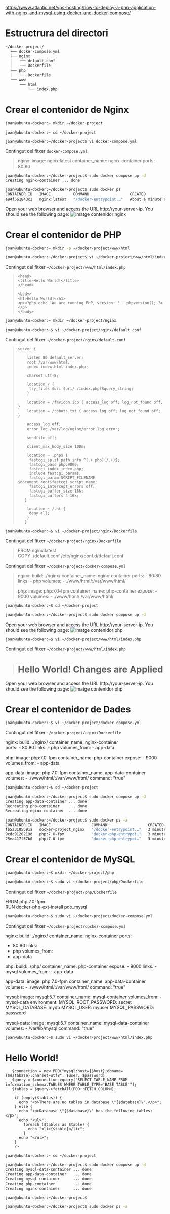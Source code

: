 https://www.atlantic.net/vps-hosting/how-to-deploy-a-php-application-with-nginx-and-mysql-using-docker-and-docker-compose/

# Estructrura del directori

```sh
~/docker-project/
  ├── docker-compose.yml
  ├── nginx
  │   ├── default.conf
  │   └── Dockerfile
  ├── php
  │   └── Dockerfile
  └── www
      └── html
          └── index.php
```

# Crear el contenidor de Nginx

```bash
joan@ubuntu-docker:~ mkdir ~/docker-project

joan@ubuntu-docker:~ cd ~/docker-project
```


```bash
joan@ubuntu-docker:~/docker-project$ vi docker-compose.yml
```

Contingut del fitxer ```docker-compose.yml```
> nginx:
>    image: nginx:latest
>    container_name: nginx-container
>    ports:
>     - 80:80

```bash
joan@ubuntu-docker:~/docker-project$ sudo docker-compose up -d
Creating nginx-container ... done

joan@ubuntu-docker:~/docker-project$ sudo docker ps 
CONTAINER ID   IMAGE          COMMAND                  CREATED              STATUS          PORTS                               NAMES
e94f561843c2   nginx:latest   "/docker-entrypoint.…"   About a minute ago   Up 17 seconds   0.0.0.0:80->80/tcp, :::80->80/tcp   nginx-container
```

Open your web browser and access the URL http://your-server-ip. You should see the following page:
![imatge contenidor nginx](./nginx.png)


# Crear el contenidor de PHP

```bash
joan@ubuntu-docker:~ mkdir -p ~/docker-project/www/html

joan@ubuntu-docker:~/docker-project$ vi ~/docker-project/www/html/index.php
```

Contingut del fitxer ```~/docker-project/www/html/index.php```
> <!DOCTYPE html>  
>     <head>  
>     <title>Hello World!</title>
>     </head>  
> 
>     <body>  
>     <h1>Hello World!</h1>
>     <p><?php echo 'We are running PHP, version: ' . phpversion(); ?></p>
>     </body>

```bash
joan@ubuntu-docker:~ mkdir ~/docker-project/nginx

joan@ubuntu-docker:~$ vi ~/docker-project/nginx/default.conf
```

Contingut del fitxer ```~/docker-project/nginx/default.conf```
>     server {  
> 
>         listen 80 default_server;  
>         root /var/www/html;  
>         index index.html index.php;  
>    
>         charset utf-8;  
>    
>         location / {  
>          try_files $uri $uri/ /index.php?$query_string;  
>         }  
>    
>         location = /favicon.ico { access_log off; log_not_found off; }  
>         location = /robots.txt { access_log off; log_not_found off; }  
>    
>         access_log off;  
>         error_log /var/log/nginx/error.log error;  
>    
>         sendfile off;  
>    
>         client_max_body_size 100m;  
>    
>         location ~ .php$ {  
>          fastcgi_split_path_info ^(.+.php)(/.+)$;  
>          fastcgi_pass php:9000;  
>          fastcgi_index index.php;  
>          include fastcgi_params;  
>          fastcgi_param SCRIPT_FILENAME $document_root$fastcgi_script_name;  
>          fastcgi_intercept_errors off;  
>          fastcgi_buffer_size 16k;  
>          fastcgi_buffers 4 16k;  
>        }  
>    
>         location ~ /.ht {  
>          deny all;  
>         }  
>        } 

```bash
joan@ubuntu-docker:~$ vi ~/docker-project/nginx/Dockerfile
```

Contingut del fitxer ```~/docker-project/nginx/Dockerfile```
> FROM nginx:latest   
> COPY ./default.conf /etc/nginx/conf.d/default.conf



Contingut del fitxer ```~/docker-project/docker-compose.yml```

> nginx:
>   build: ./nginx/
>   container_name: nginx-container
>   ports:
>     - 80:80
>   links:
>     - php
>   volumes:
>     - ./www/html/:/var/www/html/
> 
> php:
>   image: php:7.0-fpm
>   container_name: php-container
>   expose:
>     - 9000
>   volumes:
>     - ./www/html/:/var/www/html/


```bash
joan@ubuntu-docker:~$ cd ~/docker-project

joan@ubuntu-docker:~/docker-project$ sudo docker-compose up -d
```

Open your web browser and access the URL http://your-server-ip. You should see the following page:
![imatge contenidor php](./php.png)


```bash
joan@ubuntu-docker:~$ vi ~/docker-project/www/html/index.php
```

Contingut del fitxer ```~/docker-project/www/html/index.php```

> <!DOCTYPE html>  
> <head>  
> <title>Hello World!</title>
> </head>  
> 
> <body>  
> <h1>Hello World! Changes are Applied</h1>
> <p><?php echo 'We are running PHP, version: ' . phpversion(); ?></p>
> </body>

Open your web browser and access the URL http://your-server-ip. You should see the following page:
![imatge contenidor php](./php2.png)



# Crear el contenidor de Dades

```bash
joan@ubuntu-docker:~$ vi ~/docker-project/docker-compose.yml
```

Contingut del fitxer ```~/docker-project/nginx/Dockerfile```

nginx:
  build: ./nginx/
  container_name: nginx-container  
  ports:
    - 80:80
  links:
    - php
  volumes_from:
    - app-data

php:
  image: php:7.0-fpm
  container_name: php-container
  expose:
    - 9000
  volumes_from:
    - app-data

app-data:
  image: php:7.0-fpm
  container_name: app-data-container
  volumes:
    - ./www/html/:/var/www/html/
  command: "true"


```bash
joan@ubuntu-docker:~$ cd ~/docker-project

joan@ubuntu-docker:~/docker-project$ sudo docker-compose up -d
Creating app-data-container ... done
Recreating php-container    ... done
Recreating nginx-container  ... done
```

```bash
joan@ubuntu-docker:~/docker-project$ sudo docker ps -a
CONTAINER ID   IMAGE                  COMMAND                  CREATED         STATUS                      PORTS                               NAMES
fb5a3105591a   docker-project_nginx   "/docker-entrypoint.…"   3 minutes ago   Up 3 minutes                0.0.0.0:80->80/tcp, :::80->80/tcp   nginx-container
9cdc9120219d   php:7.0-fpm            "docker-php-entrypoi…"   3 minutes ago   Up 3 minutes                9000/tcp                            php-container
25ea417f57b0   php:7.0-fpm            "docker-php-entrypoi…"   3 minutes ago   Exited (0) 35 seconds ago                                       app-data-container
```



# Crear el contenidor de MySQL 

```bash
joan@ubuntu-docker:~$ mkdir ~/docker-project/php

joan@ubuntu-docker:~$ sudo vi ~/docker-project/php/Dockerfile
```

Contingut del fitxer ```~/docker-project/php/Dockerfile```

FROM php:7.0-fpm  
RUN docker-php-ext-install pdo_mysql 


```bash
joan@ubuntu-docker:~$ sudo vi ~/docker-project/docker-compose.yml
```

Contingut del fitxer ```~/docker-project/docker-compose.yml```

nginx:
  build: ./nginx/
  container_name: nginx-container
  ports:
  - 80:80
  links:
  - php
  volumes_from:
  - app-data

php:
  build: ./php/
  container_name: php-container
  expose:
    - 9000
  links:
    - mysql
  volumes_from:
    - app-data

app-data:
  image: php:7.0-fpm
  container_name: app-data-container
  volumes:
    - ./www/html/:/var/www/html/
  command: "true"

mysql:
  image: mysql:5.7
  container_name: mysql-container
  volumes_from:
    - mysql-data
  environment:
    MYSQL_ROOT_PASSWORD: secret
    MYSQL_DATABASE: mydb
    MYSQL_USER: myuser
    MYSQL_PASSWORD: password

mysql-data:
  image: mysql:5.7
  container_name: mysql-data-container
  volumes:
    - /var/lib/mysql
  command: "true"

```bash
joan@ubuntu-docker:~$ sudo vi ~/docker-project/www/html/index.php
```
  
<!DOCTYPE html>

<head>
    <title>Hello World!</title>
</head>

<body>
    <h1>Hello World!</h1>
    <p>
        <?php echo 'We are running PHP, version: ' . phpversion(); ?>
    </p>
    <?  
       $database ="mydb";  
       $user = "myuser";  
       $password = "password";  
       $host = "mysql";  

       $connection = new PDO("mysql:host={$host};dbname={$database};charset=utf8", $user, $password);  
       $query = $connection->query("SELECT TABLE_NAME FROM information_schema.TABLES WHERE TABLE_TYPE='BASE TABLE'");  
       $tables = $query->fetchAll(PDO::FETCH_COLUMN);  

        if (empty($tables)) {
          echo "<p>There are no tables in database \"{$database}\".</p>";
        } else {
          echo "<p>Database \"{$database}\" has the following tables:</p>";
          echo "<ul>";
            foreach ($tables as $table) {
              echo "<li>{$table}</li>";
            }
          echo "</ul>";
        }
        ?>
</body>

</html>



```bash
joan@ubuntu-docker:~ cd ~/docker-project

joan@ubuntu-docker:~/docker-project$ sudo docker-compose up -d
Creating mysql-data-container ... done
Creating app-data-container   ... done
Creating mysql-container      ... done
Creating php-container        ... done
Creating nginx-container      ... done

joan@ubuntu-docker:~/docker-project$ 
```


```bash
joan@ubuntu-docker:~/docker-project$ sudo docker ps -a

```